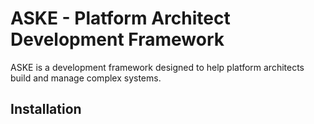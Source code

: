 # ASKE - Platform Architect Development Framework

ASKE is a development framework designed to help platform architects build and manage complex systems.

## Installation
